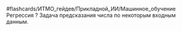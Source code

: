 #flashcards/ИТМО_гейдев/Прикладной_ИИ/Машинное_обучение
Регрессия
?
Задача предсказания числа по некоторым входным данным.